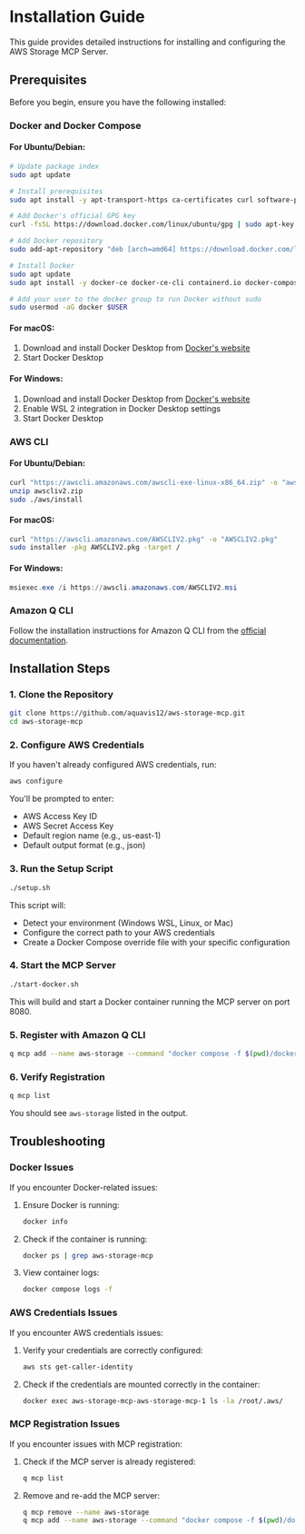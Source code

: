 # Installation Guide

This guide provides detailed instructions for installing and configuring the AWS Storage MCP Server.

## Prerequisites

Before you begin, ensure you have the following installed:

### Docker and Docker Compose

#### For Ubuntu/Debian:
```bash
# Update package index
sudo apt update

# Install prerequisites
sudo apt install -y apt-transport-https ca-certificates curl software-properties-common

# Add Docker's official GPG key
curl -fsSL https://download.docker.com/linux/ubuntu/gpg | sudo apt-key add -

# Add Docker repository
sudo add-apt-repository "deb [arch=amd64] https://download.docker.com/linux/ubuntu $(lsb_release -cs) stable"

# Install Docker
sudo apt update
sudo apt install -y docker-ce docker-ce-cli containerd.io docker-compose-plugin

# Add your user to the docker group to run Docker without sudo
sudo usermod -aG docker $USER
```

#### For macOS:
1. Download and install Docker Desktop from [Docker's website](https://www.docker.com/products/docker-desktop)
2. Start Docker Desktop

#### For Windows:
1. Download and install Docker Desktop from [Docker's website](https://www.docker.com/products/docker-desktop)
2. Enable WSL 2 integration in Docker Desktop settings
3. Start Docker Desktop

### AWS CLI

#### For Ubuntu/Debian:
```bash
curl "https://awscli.amazonaws.com/awscli-exe-linux-x86_64.zip" -o "awscliv2.zip"
unzip awscliv2.zip
sudo ./aws/install
```

#### For macOS:
```bash
curl "https://awscli.amazonaws.com/AWSCLIV2.pkg" -o "AWSCLIV2.pkg"
sudo installer -pkg AWSCLIV2.pkg -target /
```

#### For Windows:
```powershell
msiexec.exe /i https://awscli.amazonaws.com/AWSCLIV2.msi
```

### Amazon Q CLI

Follow the installation instructions for Amazon Q CLI from the [official documentation](https://docs.aws.amazon.com/amazonq/latest/qdeveloper-ug/command-line-installation.html).

## Installation Steps

### 1. Clone the Repository

```bash
git clone https://github.com/aquavis12/aws-storage-mcp.git
cd aws-storage-mcp
```

### 2. Configure AWS Credentials

If you haven't already configured AWS credentials, run:

```bash
aws configure
```

You'll be prompted to enter:
- AWS Access Key ID
- AWS Secret Access Key
- Default region name (e.g., us-east-1)
- Default output format (e.g., json)

### 3. Run the Setup Script

```bash
./setup.sh
```

This script will:
- Detect your environment (Windows WSL, Linux, or Mac)
- Configure the correct path to your AWS credentials
- Create a Docker Compose override file with your specific configuration

### 4. Start the MCP Server

```bash
./start-docker.sh
```

This will build and start a Docker container running the MCP server on port 8080.

### 5. Register with Amazon Q CLI

```bash
q mcp add --name aws-storage --command "docker compose -f $(pwd)/docker-compose.yml up" --scope global
```

### 6. Verify Registration

```bash
q mcp list
```

You should see `aws-storage` listed in the output.

## Troubleshooting

### Docker Issues

If you encounter Docker-related issues:

1. Ensure Docker is running:
   ```bash
   docker info
   ```

2. Check if the container is running:
   ```bash
   docker ps | grep aws-storage-mcp
   ```

3. View container logs:
   ```bash
   docker compose logs -f
   ```

### AWS Credentials Issues

If you encounter AWS credentials issues:

1. Verify your credentials are correctly configured:
   ```bash
   aws sts get-caller-identity
   ```

2. Check if the credentials are mounted correctly in the container:
   ```bash
   docker exec aws-storage-mcp-aws-storage-mcp-1 ls -la /root/.aws/
   ```

### MCP Registration Issues

If you encounter issues with MCP registration:

1. Check if the MCP server is already registered:
   ```bash
   q mcp list
   ```

2. Remove and re-add the MCP server:
   ```bash
   q mcp remove --name aws-storage
   q mcp add --name aws-storage --command "docker compose -f $(pwd)/docker-compose.yml up" --scope global
   ```
